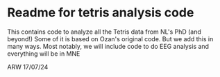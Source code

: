 # Readme for tetris analysis code

This contains code to analyze all the Tetris data from NL's PhD (and beyond!)
Some of it is based on Ozan's original code. But we add this in many ways.
Most notably, we will include code to do EEG analysis and everything will be in MNE

ARW 17/07/24
